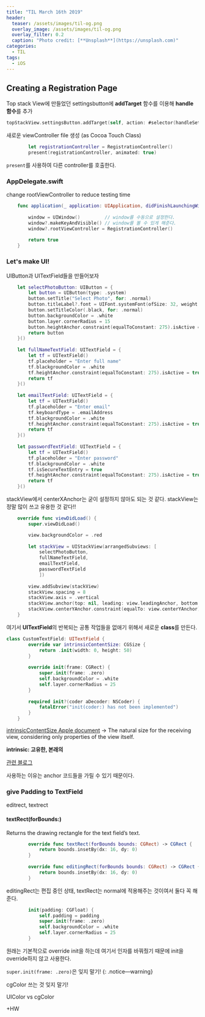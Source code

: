 ```yaml
---
title: "TIL March 16th 2019"
header:
  teaser: /assets/images/til-og.png
  overlay_image: /assets/images/til-og.png
  overlay_filter: 0.2
  caption: "Photo credit: [**Unsplash**](https://unsplash.com)"
categories:
  - TIL
tags:
  - iOS
---
```




## Creating a Registration Page

Top stack View에 만들었던 settingsbutton에 **addTarget** 함수를 이용해 **handle 함수**를 추가

```swift
topStackView.settingsButton.addTarget(self, action: #selector(handleSettings), for: .touchUpInside)
```

새로운 viewController file 생성 (as Cocoa Touch Class)

```swift
		let registrationController = RegistrationController()
        present(registrationController, animated: true)
```

`present`를 사용하여 다른 controller를 호출한다.



### AppDelegate.swift

change rootViewController to reduce testing time

```swift
	func application(_ application: UIApplication, didFinishLaunchingWithOptions launchOptions: [UIApplication.LaunchOptionsKey: Any]?) -> Bool {
        
        window = UIWindow()         // window를 수동으로 설정한다.
        window?.makeKeyAndVisible() // window를 볼 수 있게 해준다.
        window?.rootViewController = RegistrationController()
        
        return true
    }
```



### Let's make UI!

UIButton과 UITextField들을 만들어보자

```swift
    let selectPhotoButton: UIButton = {
        let button = UIButton(type: .system)
        button.setTitle("Select Photo", for: .normal)
        button.titleLabel?.font = UIFont.systemFont(ofSize: 32, weight: .heavy)
        button.setTitleColor(.black, for: .normal)
        button.backgroundColor = .white
        button.layer.cornerRadius = 15
        button.heightAnchor.constraint(equalToConstant: 275).isActive = true
        return button
    }()
    
    let fullNameTextField: UITextField = {
        let tf = UITextField()
        tf.placeholder = "Enter full name"
        tf.blackgroundColor = .white
        tf.heightAnchor.constraint(equalToConstant: 275).isActive = true
        return tf
    }()
    
    let emailTextField: UITextField = {
        let tf = UITextField()
        tf.placeholder = "Enter email"
        tf.keyboardType = .emailAddress
		tf.blackgroundColor = .white
        tf.heightAnchor.constraint(equalToConstant: 275).isActive = true
        return tf
    }()
    
    let passwordTextField: UITextField = {
        let tf = UITextField()
        tf.placeholder = "Enter password"
        tf.blackgroundColor = .white
        tf.isSecureTextEntry = true
        tf.heightAnchor.constraint(equalToConstant: 275).isActive = true
        return tf
    }()
```

stackView에서 centerXAnchor는 굳이 설정하지 않아도 되는 것 같다.
stackView는 정말 많이 쓰고 유용한 것 같다!!

```swift
    override func viewDidLoad() {
        super.viewDidLoad()

        view.backgroundColor = .red
        
        let stackView = UIStackView(arrangedSubviews: [
            selectPhotoButton,
            fullNameTextField,
            emailTextField,
            passwordTextField
            ])
        
        view.addSubview(stackView)
        stackView.spacing = 8
        stackView.axis = .vertical
        stackView.anchor(top: nil, leading: view.leadingAnchor, bottom: nil, trailing: view.trailingAnchor, padding: .init(top: 0, left: 50, bottom: 0, right: 50))
        stackView.centerYAnchor.constraint(equalTo: view.centerYAnchor).isActive = true
    }
```



여기서 **UITextField**의 반복되는 공통 작업들을 없애기 위해서 새로운 **class**를 만든다.

```swift
class CustomTextField: UITextField {
        override var intrinsicContentSize: CGSize {
            return .init(width: 0, height: 50)
        }
        
        override init(frame: CGRect) {
            super.init(frame: .zero)
            self.backgroundColor = .white
            self.layer.cornerRadius = 25
        }
        
        required init?(coder aDecoder: NSCoder) {
            fatalError("init(coder:) has not been implemented")
        }
    }
```

[intrinsicContentSize Apple document](https://developer.apple.com/documentation/uikit/uiview/1622600-intrinsiccontentsize)
-> The natural size for the receiving view, considering only properties of the view itself.

**intrinsic: 고유한, 본래의**

[관련 블로그](https://magi82.github.io/ios-intrinsicContentSize/)

사용하는 이유는 anchor 코드들을 가릴 수 있기 때문이다.



### give Padding to TextField

editrect, textrect

#### textRect(forBounds:)

Returns the drawing rectangle for the text field’s text.

```swift
        override func textRect(forBounds bounds: CGRect) -> CGRect {
            return bounds.insetBy(dx: 16, dy: 0)
        }
        
        override func editingRect(forBounds bounds: CGRect) -> CGRect {
            return bounds.insetBy(dx: 16, dy: 0)
        }
```

editingRect는 편집 중인 상태, textRect는 normal에 적용해주는 것이여서 둘다 꼭 해준다.


```swift
		init(padding: CGFloat) {
            self.padding = padding
            super.init(frame: .zero)
            self.backgroundColor = .white
            self.layer.cornerRadius = 25
        }
```

원래는 기본적으로 override init을 하는데 여기서 인자를 바꿔줬기 때문에 init을 override하지 않고 사용한다.

`super.init(frame: .zero)`은 잊지 말기!
{: .notice—warning}



cgColor 쓰는 것 잊지 말기!

UIColor vs cgColor



+HW

```

```


